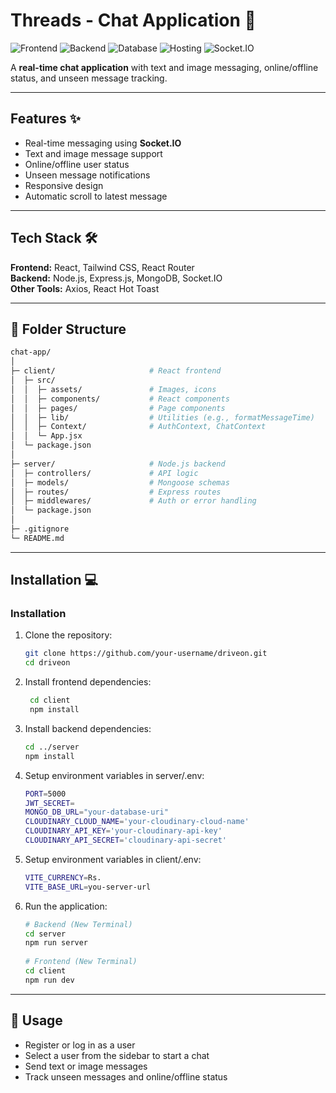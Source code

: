 # Threads - Chat Application 🚀

![Frontend](https://img.shields.io/badge/Frontend-React-blue)
![Backend](https://img.shields.io/badge/Backend-Node.js-green)
![Database](https://img.shields.io/badge/Database-MongoDB-yellow)
![Hosting](https://img.shields.io/badge/Hosting-Vercel-blue)
![Socket.IO](https://img.shields.io/badge/RealTime-Socket.IO-lightgrey)

A **real-time chat application** with text and image messaging, online/offline status, and unseen message tracking.

---

## Features ✨

- Real-time messaging using **Socket.IO**
- Text and image message support
- Online/offline user status
- Unseen message notifications
- Responsive design
- Automatic scroll to latest message

---

## Tech Stack 🛠

**Frontend:** React, Tailwind CSS, React Router  
**Backend:** Node.js, Express.js, MongoDB, Socket.IO  
**Other Tools:** Axios, React Hot Toast  

---

## 📂 Folder Structure

```bash
chat-app/
│
├─ client/                     # React frontend
│  ├─ src/
│  │  ├─ assets/               # Images, icons
│  │  ├─ components/           # React components
│  │  ├─ pages/                # Page components
│  │  ├─ lib/                  # Utilities (e.g., formatMessageTime)
│  │  ├─ Context/              # AuthContext, ChatContext
│  │  └─ App.jsx
│  └─ package.json
│
├─ server/                     # Node.js backend
│  ├─ controllers/             # API logic
│  ├─ models/                  # Mongoose schemas
│  ├─ routes/                  # Express routes
│  ├─ middlewares/             # Auth or error handling
│  └─ package.json
│
├─ .gitignore
└─ README.md
```
---

## Installation 💻

### Installation
1. Clone the repository:
   ```bash
   git clone https://github.com/your-username/driveon.git
   cd driveon

2. Install frontend dependencies:
   ```bash
    cd client
    npm install
3. Install backend dependencies:
   ```bash
   cd ../server
   npm install
4. Setup environment variables in server/.env:
   ```bash
   PORT=5000
   JWT_SECRET=
   MONGO_DB_URL="your-database-uri"
   CLOUDINARY_CLOUD_NAME='your-cloudinary-cloud-name'
   CLOUDINARY_API_KEY='your-cloudinary-api-key'
   CLOUDINARY_API_SECRET='cloudinary-api-secret'
5. Setup environment variables in client/.env:
   ```bash
   VITE_CURRENCY=Rs.
   VITE_BASE_URL=you-server-url
6. Run the application:
   ```bash
   # Backend (New Terminal)
   cd server
   npm run server
    
   # Frontend (New Terminal)
   cd client
   npm run dev

---

## 📄 Usage

- Register or log in as a user
- Select a user from the sidebar to start a chat
- Send text or image messages
- Track unseen messages and online/offline status
